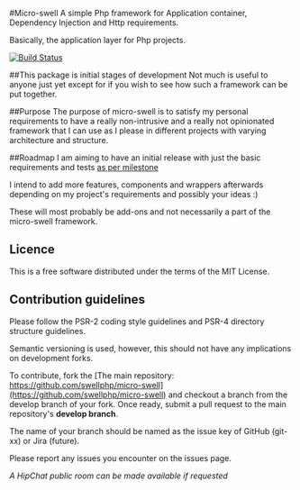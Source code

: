 #Micro-swell
A simple Php framework for Application container, Dependency Injection and Http requirements.

Basically, the application layer for Php projects.

[![Build Status](https://travis-ci.org/swellphp/micro-swell.svg?branch=master)](https://travis-ci.org/swellphp/micro-swell)

##This package is initial stages of development
Not much is useful to anyone just yet except for if you wish to see how such a framework can be put together.

##Purpose
The purpose of micro-swell is to satisfy my personal requirements to have a really non-intrusive and a really not opinionated framework that I can use as I please in different projects with varying architecture and structure.

##Roadmap
I am aiming to have an initial release with just the basic requirements and tests
[as per milestone](https://github.com/swellphp/micro-swell/milestones/Initial%20Release%20of%20Swell%20Microframework)

I intend to add more features, components and wrappers afterwards depending on my project's requirements and possibly your ideas :)

These will most probably be add-ons and not necessarily a part of the micro-swell framework.

## Licence

This is a free software distributed under the terms of the MIT License.

## Contribution guidelines

Please follow the PSR-2 coding style guidelines and PSR-4 directory structure 
guidelines.

Semantic versioning is used, however, this should not have any implications on
development forks.

To contribute, fork the 
[The main repository: https://github.com/swellphp/micro-swell](https://github.com/swellphp/micro-swell) and checkout a branch from the develop branch of your fork. Once ready, submit a
pull request to the main repository's **develop branch**.
 
The name of your branch should be named as the issue key of GitHub (git-xx) or Jira (future).

Please report any issues you encounter on the issues page.

*A HipChat public room can be made available if requested*

